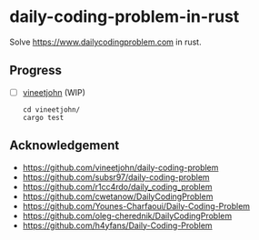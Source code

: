 # daily-coding-problem-in-rust
Solve https://www.dailycodingproblem.com in rust.

## Progress
+ [ ] [vineetjohn](vineetjohn/) (WIP)
    ```
    cd vineetjohn/
    cargo test
    ```


## Acknowledgement
+ https://github.com/vineetjohn/daily-coding-problem
+ https://github.com/subsr97/daily-coding-problem
+ https://github.com/r1cc4rdo/daily_coding_problem
+ https://github.com/cwetanow/DailyCodingProblem
+ https://github.com/Younes-Charfaoui/Daily-Coding-Problem
+ https://github.com/oleg-cherednik/DailyCodingProblem
+ https://github.com/h4yfans/Daily-Coding-Problem
